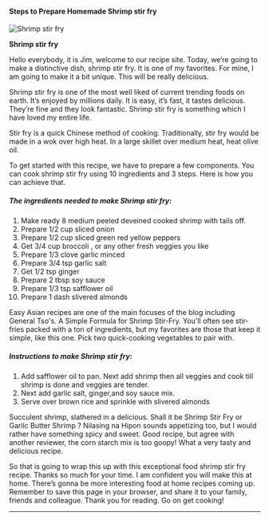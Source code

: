             

#### Steps to Prepare Homemade Shrimp stir fry

![Shrimp stir fry](https://img-global.cpcdn.com/recipes/31364551/751x532cq70/shrimp-stir-fry-recipe-main-photo.jpg)

**Shrimp stir fry**

Hello everybody, it is Jim, welcome to our recipe site. Today, we’re going to make a distinctive dish, shrimp stir fry. It is one of my favorites. For mine, I am going to make it a bit unique. This will be really delicious.

Shrimp stir fry is one of the most well liked of current trending foods on earth. It’s enjoyed by millions daily. It is easy, it’s fast, it tastes delicious. They’re fine and they look fantastic. Shrimp stir fry is something which I have loved my entire life.

Stir fry is a quick Chinese method of cooking. Traditionally, stir fry would be made in a wok over high heat. In a large skillet over medium heat, heat olive oil.

To get started with this recipe, we have to prepare a few components. You can cook shrimp stir fry using 10 ingredients and 3 steps. Here is how you can achieve that.

##### The ingredients needed to make Shrimp stir fry:

1.  Make ready 8 medium peeled deveined cooked shrimp with tails off.
2.  Prepare 1/2 cup sliced onion
3.  Prepare 1/2 cup sliced green red yellow peppers
4.  Get 3/4 cup broccoli , or any other fresh veggies you like
5.  Prepare 1/3 clove garlic minced
6.  Prepare 3/4 tsp garlic salt
7.  Get 1/2 tsp ginger
8.  Prepare 2 tbsp soy sauce
9.  Prepare 1/3 tsp safflower oil
10.  Prepare 1 dash slivered almonds

Easy Asian recipes are one of the main focuses of the blog including General Tso's. A Simple Formula for Shrimp Stir-Fry. You'll often see stir-fries packed with a ton of ingredients, but my favorites are those that keep it simple, like this one. Pick two quick-cooking vegetables to pair with.

##### Instructions to make Shrimp stir fry:

1.  Add safflower oil to pan. Next add shrimp then all veggies and cook till shrimp is done and veggies are tender.
2.  Next add garlic salt, ginger,and soy sauce mix.
3.  Serve over brown rice and sprinkle with slivered almonds

Succulent shrimp, slathered in a delicious. Shall it be Shrimp Stir Fry or Garlic Butter Shrimp ? Nilasing na Hipon sounds appetizing too, but I would rather have something spicy and sweet. Good recipe, but agree with another reviewer, the corn starch mix is too goopy! What a very tasty and delicious recipe.

So that is going to wrap this up with this exceptional food shrimp stir fry recipe. Thanks so much for your time. I am confident you will make this at home. There’s gonna be more interesting food at home recipes coming up. Remember to save this page in your browser, and share it to your family, friends and colleague. Thank you for reading. Go on get cooking!

* * *